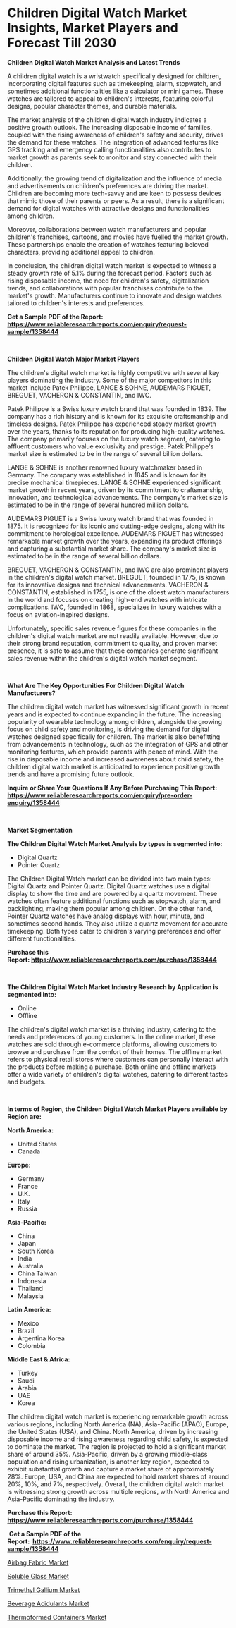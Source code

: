 <p><h1>Children Digital Watch Market Insights, Market Players and Forecast Till 2030</h1></p><p><strong>Children Digital Watch Market Analysis and Latest Trends</strong></p>
<p><p>A children digital watch is a wristwatch specifically designed for children, incorporating digital features such as timekeeping, alarm, stopwatch, and sometimes additional functionalities like a calculator or mini games. These watches are tailored to appeal to children's interests, featuring colorful designs, popular character themes, and durable materials.</p><p>The market analysis of the children digital watch industry indicates a positive growth outlook. The increasing disposable income of families, coupled with the rising awareness of children's safety and security, drives the demand for these watches. The integration of advanced features like GPS tracking and emergency calling functionalities also contributes to market growth as parents seek to monitor and stay connected with their children.</p><p>Additionally, the growing trend of digitalization and the influence of media and advertisements on children's preferences are driving the market. Children are becoming more tech-savvy and are keen to possess devices that mimic those of their parents or peers. As a result, there is a significant demand for digital watches with attractive designs and functionalities among children.</p><p>Moreover, collaborations between watch manufacturers and popular children's franchises, cartoons, and movies have fuelled the market growth. These partnerships enable the creation of watches featuring beloved characters, providing additional appeal to children.</p><p>In conclusion, the children digital watch market is expected to witness a steady growth rate of 5.1% during the forecast period. Factors such as rising disposable income, the need for children's safety, digitalization trends, and collaborations with popular franchises contribute to the market's growth. Manufacturers continue to innovate and design watches tailored to children's interests and preferences.</p></p>
<p><strong>Get a Sample PDF of the Report:&nbsp; <a href="https://www.reliableresearchreports.com/enquiry/request-sample/1358444">https://www.reliableresearchreports.com/enquiry/request-sample/1358444</a></strong></p>
<p>&nbsp;</p>
<p><strong>Children Digital Watch Major Market Players</strong></p>
<p><p>The children's digital watch market is highly competitive with several key players dominating the industry. Some of the major competitors in this market include Patek Philippe, LANGE & SOHNE, AUDEMARS PIGUET, BREGUET, VACHERON & CONSTANTIN, and IWC.</p><p>Patek Philippe is a Swiss luxury watch brand that was founded in 1839. The company has a rich history and is known for its exquisite craftsmanship and timeless designs. Patek Philippe has experienced steady market growth over the years, thanks to its reputation for producing high-quality watches. The company primarily focuses on the luxury watch segment, catering to affluent customers who value exclusivity and prestige. Patek Philippe's market size is estimated to be in the range of several billion dollars.</p><p>LANGE & SOHNE is another renowned luxury watchmaker based in Germany. The company was established in 1845 and is known for its precise mechanical timepieces. LANGE & SOHNE experienced significant market growth in recent years, driven by its commitment to craftsmanship, innovation, and technological advancements. The company's market size is estimated to be in the range of several hundred million dollars.</p><p>AUDEMARS PIGUET is a Swiss luxury watch brand that was founded in 1875. It is recognized for its iconic and cutting-edge designs, along with its commitment to horological excellence. AUDEMARS PIGUET has witnessed remarkable market growth over the years, expanding its product offerings and capturing a substantial market share. The company's market size is estimated to be in the range of several billion dollars.</p><p>BREGUET, VACHERON & CONSTANTIN, and IWC are also prominent players in the children's digital watch market. BREGUET, founded in 1775, is known for its innovative designs and technical advancements. VACHERON & CONSTANTIN, established in 1755, is one of the oldest watch manufacturers in the world and focuses on creating high-end watches with intricate complications. IWC, founded in 1868, specializes in luxury watches with a focus on aviation-inspired designs.</p><p>Unfortunately, specific sales revenue figures for these companies in the children's digital watch market are not readily available. However, due to their strong brand reputation, commitment to quality, and proven market presence, it is safe to assume that these companies generate significant sales revenue within the children's digital watch market segment.</p></p>
<p>&nbsp;</p>
<p><strong>What Are The Key Opportunities For Children Digital Watch Manufacturers?</strong></p>
<p><p>The children digital watch market has witnessed significant growth in recent years and is expected to continue expanding in the future. The increasing popularity of wearable technology among children, alongside the growing focus on child safety and monitoring, is driving the demand for digital watches designed specifically for children. The market is also benefitting from advancements in technology, such as the integration of GPS and other monitoring features, which provide parents with peace of mind. With the rise in disposable income and increased awareness about child safety, the children digital watch market is anticipated to experience positive growth trends and have a promising future outlook.</p></p>
<p><strong>Inquire or Share Your Questions If Any Before Purchasing This Report: <a href="https://www.reliableresearchreports.com/enquiry/pre-order-enquiry/1358444">https://www.reliableresearchreports.com/enquiry/pre-order-enquiry/1358444</a></strong></p>
<p>&nbsp;</p>
<p><strong>Market Segmentation</strong></p>
<p><strong>The Children Digital Watch Market Analysis by types is segmented into:</strong></p>
<p><ul><li>Digital Quartz</li><li>Pointer Quartz</li></ul></p>
<p><p>The Children Digital Watch market can be divided into two main types: Digital Quartz and Pointer Quartz. Digital Quartz watches use a digital display to show the time and are powered by a quartz movement. These watches often feature additional functions such as stopwatch, alarm, and backlighting, making them popular among children. On the other hand, Pointer Quartz watches have analog displays with hour, minute, and sometimes second hands. They also utilize a quartz movement for accurate timekeeping. Both types cater to children's varying preferences and offer different functionalities.</p></p>
<p><strong>Purchase this Report:&nbsp;<a href="https://www.reliableresearchreports.com/purchase/1358444">https://www.reliableresearchreports.com/purchase/1358444</a></strong></p>
<p>&nbsp;</p>
<p><strong>The Children Digital Watch Market Industry Research by Application is segmented into:</strong></p>
<p><ul><li>Online</li><li>Offline</li></ul></p>
<p><p>The children's digital watch market is a thriving industry, catering to the needs and preferences of young customers. In the online market, these watches are sold through e-commerce platforms, allowing customers to browse and purchase from the comfort of their homes. The offline market refers to physical retail stores where customers can personally interact with the products before making a purchase. Both online and offline markets offer a wide variety of children's digital watches, catering to different tastes and budgets.</p></p>
<p>&nbsp;</p>
<p><strong>In terms of Region, the Children Digital Watch Market Players available by Region are:</strong></p>
<p>
    <p> <strong> North America: </strong>
        <ul>
            <li>United States</li>
            <li>Canada</li>
        </ul>
        </p> 
    <p> <strong> Europe: </strong>
        <ul>
            <li>Germany</li>
            <li>France</li>
            <li>U.K.</li>
            <li>Italy</li>
            <li>Russia</li>
        </ul>
        </p> 
    <p> <strong> Asia-Pacific: </strong>
        <ul>
            <li>China</li>
            <li>Japan</li>
            <li>South Korea</li>
            <li>India</li>
            <li>Australia</li>
            <li>China Taiwan</li>
            <li>Indonesia</li>
            <li>Thailand</li>
            <li>Malaysia</li>
        </ul>
        </p> 
    <p> <strong> Latin America: </strong>
        <ul>
            <li>Mexico</li>
            <li>Brazil</li>
            <li>Argentina Korea</li>
            <li>Colombia</li>
        </ul>
        </p> 
    <p> <strong> Middle East & Africa: </strong>
        <ul>
            <li>Turkey</li>
            <li>Saudi</li>
            <li>Arabia</li>
            <li>UAE</li>
            <li>Korea</li>
        </ul>
    </p>
    </p>
<p><p>The children digital watch market is experiencing remarkable growth across various regions, including North America (NA), Asia-Pacific (APAC), Europe, the United States (USA), and China. North America, driven by increasing disposable income and rising awareness regarding child safety, is expected to dominate the market. The region is projected to hold a significant market share of around 35%. Asia-Pacific, driven by a growing middle-class population and rising urbanization, is another key region, expected to exhibit substantial growth and capture a market share of approximately 28%. Europe, USA, and China are expected to hold market shares of around 20%, 10%, and 7%, respectively.  Overall, the children digital watch market is witnessing strong growth across multiple regions, with North America and Asia-Pacific dominating the industry.</p></p>
<p><strong>Purchase this Report: <a href="https://www.reliableresearchreports.com/purchase/1358444">https://www.reliableresearchreports.com/purchase/1358444</a></strong></p>
<p>&nbsp;<strong>Get a Sample PDF of the Report:&nbsp;&nbsp;<a href="https://www.reliableresearchreports.com/enquiry/request-sample/1358444">https://www.reliableresearchreports.com/enquiry/request-sample/1358444</a></strong></p>
<p><strong></strong></p>
<p><p><a href="https://www.linkedin.com/pulse/airbag-fabric-market-size-2023-2030-global-industrial-j5tke/">Airbag Fabric Market</a></p><p><a href="https://www.linkedin.com/pulse/decoding-soluble-glass-market-deep-dive-latest-trends-gaqfe/">Soluble Glass Market</a></p><p><a href="https://www.linkedin.com/pulse/decoding-trimethyl-gallium-market-deep-dive-latest-trends-sm2ke/">Trimethyl Gallium Market</a></p><p><a href="https://medium.com/@odellernser/beverage-acidulants-market-size-growth-forecast-2023-2030-627ad93f3372">Beverage Acidulants Market</a></p><p><a href="https://medium.com/@rossiezieme2023/thermoformed-containers-market-size-growth-forecast-2023-2030-6905f58d297e">Thermoformed Containers Market</a></p></p>